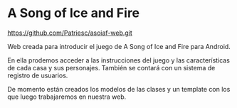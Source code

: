 ﻿# A Song of Ice and Fire
 
 https://github.com/Patriesc/asoiaf-web.git
 
 Web creada para introducir el juego de A Song of Ice and Fire para Android.
 
 En ella prodemos acceder a las instrucciones del juego y las características de cada casa y sus personajes.
 También se contará con un sistema de registro de usuarios.
 
 De momento están creados los modelos de las clases y un template con los que luego trabajaremos en nuestra web.
